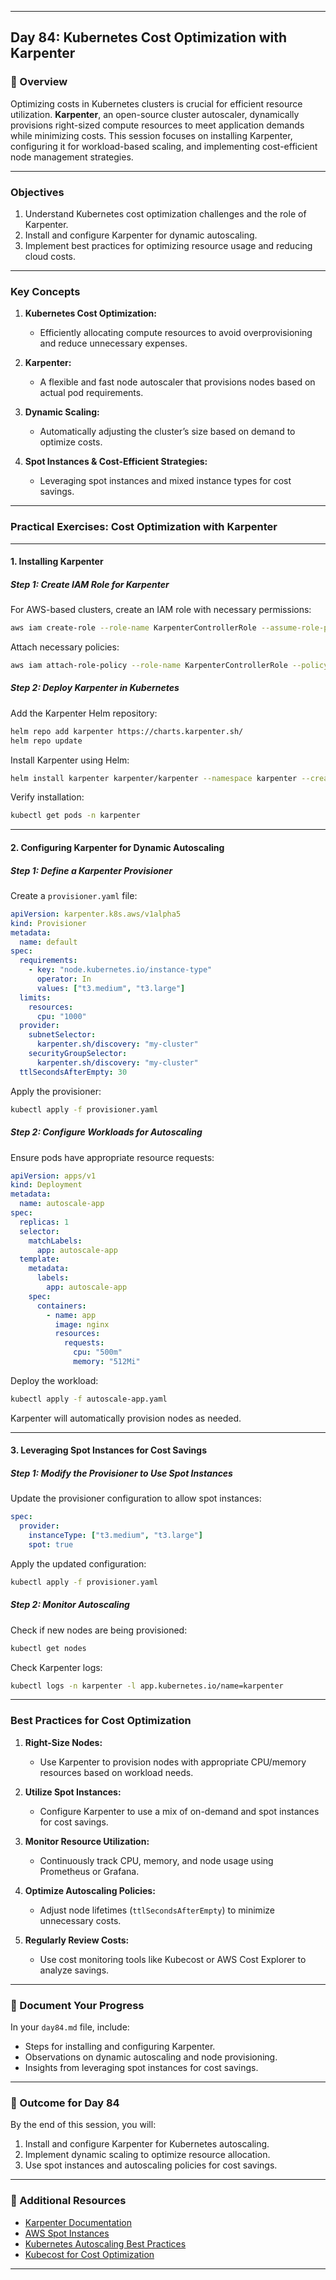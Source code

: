﻿---

## Day 84: Kubernetes Cost Optimization with Karpenter  

### 📘 Overview  

Optimizing costs in Kubernetes clusters is crucial for efficient resource utilization. **Karpenter**, an open-source cluster autoscaler, dynamically provisions right-sized compute resources to meet application demands while minimizing costs. This session focuses on installing Karpenter, configuring it for workload-based scaling, and implementing cost-efficient node management strategies.

---


### Objectives  

1. Understand Kubernetes cost optimization challenges and the role of Karpenter.  
2. Install and configure Karpenter for dynamic autoscaling.  
3. Implement best practices for optimizing resource usage and reducing cloud costs.  

---

### Key Concepts  

1. **Kubernetes Cost Optimization:**  
   - Efficiently allocating compute resources to avoid overprovisioning and reduce unnecessary expenses.  

2. **Karpenter:**  
   - A flexible and fast node autoscaler that provisions nodes based on actual pod requirements.  

3. **Dynamic Scaling:**  
   - Automatically adjusting the cluster’s size based on demand to optimize costs.  

4. **Spot Instances & Cost-Efficient Strategies:**  
   - Leveraging spot instances and mixed instance types for cost savings.  

---


### Practical Exercises: Cost Optimization with Karpenter  

---

#### 1. Installing Karpenter  

##### Step 1: Create IAM Role for Karpenter  
For AWS-based clusters, create an IAM role with necessary permissions:  
```bash
aws iam create-role --role-name KarpenterControllerRole --assume-role-policy-document file://karpenter-trust-policy.json
```

Attach necessary policies:  
```bash
aws iam attach-role-policy --role-name KarpenterControllerRole --policy-arn arn:aws:iam::aws:policy/AmazonEC2FullAccess
```

##### Step 2: Deploy Karpenter in Kubernetes  
Add the Karpenter Helm repository:  
```bash
helm repo add karpenter https://charts.karpenter.sh/
helm repo update
```

Install Karpenter using Helm:  
```bash
helm install karpenter karpenter/karpenter --namespace karpenter --create-namespace
```

Verify installation:  
```bash
kubectl get pods -n karpenter
```

---

#### 2. Configuring Karpenter for Dynamic Autoscaling  

##### Step 1: Define a Karpenter Provisioner  
Create a `provisioner.yaml` file:  
```yaml
apiVersion: karpenter.k8s.aws/v1alpha5
kind: Provisioner
metadata:
  name: default
spec:
  requirements:
    - key: "node.kubernetes.io/instance-type"
      operator: In
      values: ["t3.medium", "t3.large"]
  limits:
    resources:
      cpu: "1000"
  provider:
    subnetSelector:
      karpenter.sh/discovery: "my-cluster"
    securityGroupSelector:
      karpenter.sh/discovery: "my-cluster"
  ttlSecondsAfterEmpty: 30
```

Apply the provisioner:  
```bash
kubectl apply -f provisioner.yaml
```

##### Step 2: Configure Workloads for Autoscaling  
Ensure pods have appropriate resource requests:  
```yaml
apiVersion: apps/v1
kind: Deployment
metadata:
  name: autoscale-app
spec:
  replicas: 1
  selector:
    matchLabels:
      app: autoscale-app
  template:
    metadata:
      labels:
        app: autoscale-app
    spec:
      containers:
        - name: app
          image: nginx
          resources:
            requests:
              cpu: "500m"
              memory: "512Mi"
```

Deploy the workload:  
```bash
kubectl apply -f autoscale-app.yaml
```

Karpenter will automatically provision nodes as needed.

---

#### 3. Leveraging Spot Instances for Cost Savings  

##### Step 1: Modify the Provisioner to Use Spot Instances  
Update the provisioner configuration to allow spot instances:  
```yaml
spec:
  provider:
    instanceType: ["t3.medium", "t3.large"]
    spot: true
```

Apply the updated configuration:  
```bash
kubectl apply -f provisioner.yaml
```

##### Step 2: Monitor Autoscaling  
Check if new nodes are being provisioned:  
```bash
kubectl get nodes
```

Check Karpenter logs:  
```bash
kubectl logs -n karpenter -l app.kubernetes.io/name=karpenter
```

---


### Best Practices for Cost Optimization  

1. **Right-Size Nodes:**  
   - Use Karpenter to provision nodes with appropriate CPU/memory resources based on workload needs.  

2. **Utilize Spot Instances:**  
   - Configure Karpenter to use a mix of on-demand and spot instances for cost savings.  

3. **Monitor Resource Utilization:**  
   - Continuously track CPU, memory, and node usage using Prometheus or Grafana.  

4. **Optimize Autoscaling Policies:**  
   - Adjust node lifetimes (`ttlSecondsAfterEmpty`) to minimize unnecessary costs.  

5. **Regularly Review Costs:**  
   - Use cost monitoring tools like Kubecost or AWS Cost Explorer to analyze savings.  

---


### 📝 Document Your Progress  

In your `day84.md` file, include:  
- Steps for installing and configuring Karpenter.  
- Observations on dynamic autoscaling and node provisioning.  
- Insights from leveraging spot instances for cost savings.  

---

### 🎯 Outcome for Day 84  

By the end of this session, you will:  
1. Install and configure Karpenter for Kubernetes autoscaling.  
2. Implement dynamic scaling to optimize resource allocation.  
3. Use spot instances and autoscaling policies for cost savings.  

---

### 🔗 Additional Resources  

- [Karpenter Documentation](https://karpenter.sh/docs/)  
- [AWS Spot Instances](https://aws.amazon.com/ec2/spot/)  
- [Kubernetes Autoscaling Best Practices](https://kubernetes.io/docs/tasks/administer-cluster/cluster-management/)  
- [Kubecost for Cost Optimization](https://kubecost.com/)  

---